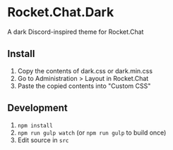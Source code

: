 # Rocket.Chat.Dark
A dark Discord-inspired theme for Rocket.Chat

## Install
1. Copy the contents of dark.css or dark.min.css
2. Go to Administration > Layout in Rocket.Chat
3. Paste the copied contents into "Custom CSS"

## Development
1. `npm install`
2. `npm run gulp watch` (or `npm run gulp` to build once)
3. Edit source in `src`
